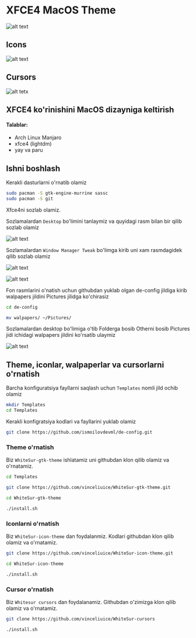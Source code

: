 # XFCE4 MacOS Theme

![alt text](https://images.pling.com/img/00/00/32/24/44/1403328/7c76036e5f9dad4aaeb775c16ff6c914ba9de055eea89c245248a9460bf0f2ea78af.png)

## Icons

![alt text](https://github.com/vinceliuice/WhiteSur-icon-theme/raw/master/preview.png)

## Cursors

![alt tetx](https://github.com/vinceliuice/WhiteSur-cursors/raw/master/preview.png)



## XFCE4 ko'rinishini MacOS dizayniga keltirish

#### Talablar:

* Arch Linux Manjaro
* xfce4 (lightdm)
* yay va paru

## Ishni boshlash

Kerakli dasturlarni o'rnatib olamiz

```bash
sudo pacman -S gtk-engine-murrine sassc
sudo pacman -S git
```

Xfce4ni sozlab olamiz.

Sozlamalardan `Desktop` bo'limini tanlaymiz va quyidagi rasm bilan bir qilib sozlab olamiz

![alt text](https://github.com/ismoilovdevml/de-config/blob/master/assets/xfce4-desktop1.png)


Sozlamalardan `Window Manager Tweak` bo'limga kirib uni xam rasmdagidek qilib sozlab olamiz

![alt text](https://github.com/ismoilovdevml/de-config/blob/master/assets/xfce4-wmt-2.png)


![alt text](https://github.com/ismoilovdevml/de-config/blob/master/assets/xfce4-wmt-3.png)

Fon rasmlarini o'natish uchun githubdan yuklab olgan de-config jildiga kirib walpapers jildini Pictures jilidga ko'chirasiz

```bash
cd de-config

mv walpapers/ ~/Pictures/
```

Sozlamalardan desktop bo'limiga o'tib Folderga bosib Otherni bosib Pictures jidi ichidagi walpapers jildini ko'rsatib ulaymiz

![alt text](https://github.com/ismoilovdevml/de-config/blob/master/assets/xfce4-walpapers.png)



## Theme, iconlar, walpaperlar va cursorlarni o'rnatish

Barcha konfiguratsiya fayllarni saqlash uchun `Templates` nomli jild ochib olamiz

```bash
mkdir Templates
cd Templates
```

Kerakli konfigratsiya kodlari va fayllarini yuklab olamiz

```bash
git clone https://github.com/ismoilovdevml/de-config.git
```
### Theme o'rnatish

Biz `WhiteSur-gtk-theme` ishlatamiz uni githubdan klon qilib olamiz va o'rnatamiz.

```bash
cd Templates

git clone https://github.com/vinceliuice/WhiteSur-gtk-theme.git

cd WhiteSur-gtk-theme

./install.sh
```

### Iconlarni o'rnatish
Biz `WhiteSur-icon-theme` dan foydalanmiz. Kodlari githubdan klon qilib olamiz va o'rnatamiz.

```bash
git clone https://github.com/vinceliuice/WhiteSur-icon-theme.git

cd WhiteSur-icon-theme

./install.sh
```

### Cursor o'rnatish

Biz `Whitesur cursors` dan foydalanamiz. Githubdan o'zimizga klon qilib olamiz va o'rnatamiz.

```bash
git clone https://github.com/vinceliuice/WhiteSur-cursors

./install.sh
```
